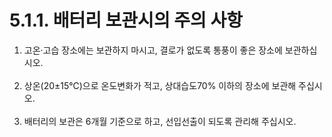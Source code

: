 ﻿# 5.1.1. 배터리 보관시의 주의 사항

<ol style="list-style-type:decimal" start="1">
    <li>
고온·고습 장소에는 보관하지 마시고, 결로가 없도록 통풍이 좋은 장소에 보관하십시오. 
</li><br>
    <li>
상온(20±15℃)으로 온도변화가 적고, 상대습도70% 이하의 장소에 보관해 주십시오. 
</li><br>
    <li> 
배터리의 보관은 6개월 기준으로 하고, 선입선출이 되도록 관리해 주십시오.
</li>
</ol>
